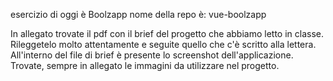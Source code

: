 esercizio di oggi è Boolzapp
nome della repo è: vue-boolzapp


In allegato trovate il pdf con il brief del progetto che abbiamo letto in classe. Rileggetelo molto attentamente e seguite quello che c'è scritto alla lettera. All'interno del file di brief è presente lo screenshot dell'applicazione. Trovate, sempre in allegato le immagini da utilizzare nel progetto.
